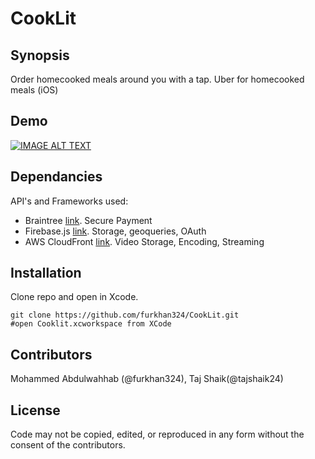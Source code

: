 # CookLit

## Synopsis

Order homecooked meals around you with a tap. Uber for homecooked meals (iOS)

## Demo

[![IMAGE ALT TEXT](http://i.stack.imgur.com/RZrZo.png)](https://drive.google.com/drive/folders/0B6vHLSwjkF8dNUpFcWFfYTdOYk0 "CookLit Demo")

## Dependancies

API's and Frameworks used:

- Braintree [link](https://www.braintreepayments.com/ "Braintree"). Secure Payment
- Firebase.js [link](https://firebase.google.com/ "Firebase"). Storage, geoqueries, OAuth
- AWS CloudFront [link](https://www.aws.com/ "Braintree"). Video Storage, Encoding, Streaming


## Installation

Clone repo and open in Xcode.

```
git clone https://github.com/furkhan324/CookLit.git
#open Cooklit.xcworkspace from XCode
```

## Contributors

Mohammed Abdulwahhab (@furkhan324), Taj Shaik(@tajshaik24)

## License

Code may not be copied, edited, or reproduced in any form without the consent of the contributors.
